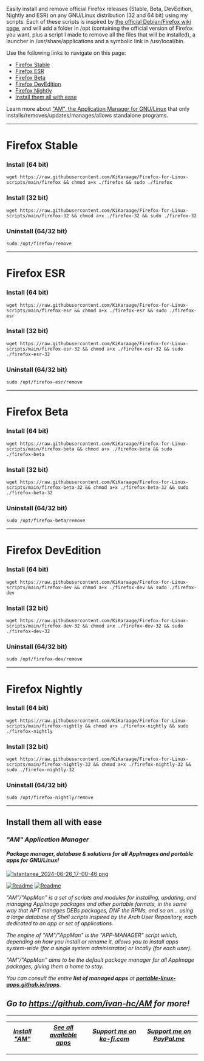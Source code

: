 Easily install and remove official Firefox releases (Stable, Beta, DevEdition, Nightly and ESR) on any GNU/Linux distribution (32 and 64 bit) using my scripts.
Each of these scripts is inspired by [the official Debian/Firefox wiki page](https://wiki.debian.org/Firefox#From_Mozilla_binaries), and will add a folder in /opt (containing the official version of Firefox you want, plus a script I made to remove all the files that will be installed), a launcher in /usr/share/applications and a symbolic link in /usr/local/bin.

Use the following links to navigate on this page:

- [Firefox Stable](#firefox-stable)
- [Firefox ESR](#firefox-esr)
- [Firefox Beta](#firefox-beta)
- [Firefox DevEdition](#firefox-devedition)
- [Firefox Nightly](#firefox-nightly)
- [Install them all with ease](#install-them-all-with-ease)

Learn more about ["AM", the Application Manager for GNU/Linux](https://github.com/ivan-hc/AM-application-manager) that only installs/removes/updates/manages/allows standalone programs.

------------------------------------
# Firefox Stable
### Install (64 bit)
`wget https://raw.githubusercontent.com/KiKaraage/Firefox-for-Linux-scripts/main/firefox && chmod a+x ./firefox && sudo ./firefox`
### Install (32 bit)
`wget https://raw.githubusercontent.com/KiKaraage/Firefox-for-Linux-scripts/main/firefox-32 && chmod a+x ./firefox-32 && sudo ./firefox-32`
### Uninstall (64/32 bit)
`sudo /opt/firefox/remove`

------------------------------------
# Firefox ESR
### Install (64 bit)
`wget https://raw.githubusercontent.com/KiKaraage/Firefox-for-Linux-scripts/main/firefox-esr && chmod a+x ./firefox-esr && sudo ./firefox-esr`
### Install (32 bit)
`wget https://raw.githubusercontent.com/KiKaraage/Firefox-for-Linux-scripts/main/firefox-esr-32 && chmod a+x ./firefox-esr-32 && sudo ./firefox-esr-32`
### Uninstall (64/32 bit)
`sudo /opt/firefox-esr/remove`

------------------------------------
# Firefox Beta
### Install (64 bit)
`wget https://raw.githubusercontent.com/KiKaraage/Firefox-for-Linux-scripts/main/firefox-beta && chmod a+x ./firefox-beta && sudo ./firefox-beta`
### Install (32 bit)
`wget https://raw.githubusercontent.com/KiKaraage/Firefox-for-Linux-scripts/main/firefox-beta-32 && chmod a+x ./firefox-beta-32 && sudo ./firefox-beta-32`
### Uninstall (64/32 bit)
`sudo /opt/firefox-beta/remove`

------------------------------------
# Firefox DevEdition
### Install (64 bit)
`wget https://raw.githubusercontent.com/KiKaraage/Firefox-for-Linux-scripts/main/firefox-dev && chmod a+x ./firefox-dev && sudo ./firefox-dev`
### Install (32 bit)
`wget https://raw.githubusercontent.com/KiKaraage/Firefox-for-Linux-scripts/main/firefox-dev-32 && chmod a+x ./firefox-dev-32 && sudo ./firefox-dev-32`
### Uninstall (64/32 bit)
`sudo /opt/firefox-dev/remove`

------------------------------------
# Firefox Nightly
### Install (64 bit)
`wget https://raw.githubusercontent.com/KiKaraage/Firefox-for-Linux-scripts/main/firefox-nightly && chmod a+x ./firefox-nightly && sudo ./firefox-nightly`
### Install (32 bit)
`wget https://raw.githubusercontent.com/KiKaraage/Firefox-for-Linux-scripts/main/firefox-nightly-32 && chmod a+x ./firefox-nightly-32 && sudo ./firefox-nightly-32`
### Uninstall (64/32 bit)
`sudo /opt/firefox-nightly/remove`

------------------------------------------------------------------------

## Install them all with ease

### *"*AM*" Application Manager* 
#### *Package manager, database & solutions for all AppImages and portable apps for GNU/Linux!*

[![Istantanea_2024-06-26_17-00-46 png](https://github.com/ivan-hc/AM/assets/88724353/671f5eb0-6fb6-4392-b45e-af0ea9271d9b)](https://github.com/ivan-hc/AM)

[![Readme](https://img.shields.io/github/stars/ivan-hc/AM?label=%E2%AD%90&style=for-the-badge)](https://github.com/ivan-hc/AM/stargazers) [![Readme](https://img.shields.io/github/license/ivan-hc/AM?label=&style=for-the-badge)](https://github.com/ivan-hc/AM/blob/main/LICENSE)

*"AM"/"AppMan" is a set of scripts and modules for installing, updating, and managing AppImage packages and other portable formats, in the same way that APT manages DEBs packages, DNF the RPMs, and so on... using a large database of Shell scripts inspired by the Arch User Repository, each dedicated to an app or set of applications.*

*The engine of "AM"/"AppMan" is the "APP-MANAGER" script which, depending on how you install or rename it, allows you to install apps system-wide (for a single system administrator) or locally (for each user).*

*"AM"/"AppMan" aims to be the default package manager for all AppImage packages, giving them a home to stay.*

*You can consult the entire **list of managed apps** at [**portable-linux-apps.github.io/apps**](https://portable-linux-apps.github.io/apps).*

## *Go to *https://github.com/ivan-hc/AM* for more!*

------------------------------------------------------------------------

| [***Install "AM"***](https://github.com/ivan-hc/AM) | [***See all available apps***](https://portable-linux-apps.github.io) | [***Support me on ko-fi.com***](https://ko-fi.com/IvanAlexHC) | [***Support me on PayPal.me***](https://paypal.me/IvanAlexHC) |
| - | - | - | - |

------------------------------------------------------------------------
